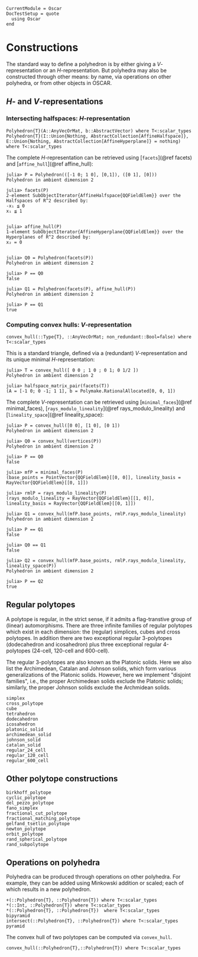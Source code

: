 ```@meta
CurrentModule = Oscar
DocTestSetup = quote
  using Oscar
end
```

# Constructions

The standard way to define a polyhedron is by either giving a
$V$-representation or an $H$-representation.  But polyhedra may also be
constructed through other means: by name, via operations on other polyhedra, or
from other objects in OSCAR.

## $H$- and $V$-representations

### Intersecting halfspaces: $H$-representation

```@docs
Polyhedron{T}(A::AnyVecOrMat, b::AbstractVector) where T<:scalar_types
Polyhedron{T}(I::Union{Nothing, AbstractCollection[AffineHalfspace]}, E::Union{Nothing, AbstractCollection[AffineHyperplane]} = nothing) where T<:scalar_types
```

The complete $H$-representation can be retrieved using [`facets`](@ref facets)
and [`affine_hull`](@ref affine_hull):
```jldoctest
julia> P = Polyhedron(([-1 0; 1 0], [0,1]), ([0 1], [0]))
Polyhedron in ambient dimension 2

julia> facets(P)
2-element SubObjectIterator{AffineHalfspace{QQFieldElem}} over the Halfspaces of R^2 described by:
-x₁ ≦ 0
x₁ ≦ 1


julia> affine_hull(P)
1-element SubObjectIterator{AffineHyperplane{QQFieldElem}} over the Hyperplanes of R^2 described by:
x₂ = 0


julia> Q0 = Polyhedron(facets(P))
Polyhedron in ambient dimension 2

julia> P == Q0
false

julia> Q1 = Polyhedron(facets(P), affine_hull(P))
Polyhedron in ambient dimension 2

julia> P == Q1
true
```

### Computing convex hulls: $V$-representation

```@docs
convex_hull(::Type{T}, ::AnyVecOrMat; non_redundant::Bool=false) where T<:scalar_types
```

This is a standard triangle, defined via a (redundant) $V$-representation  and
its unique minimal $H$-representation:

```jldoctest
julia> T = convex_hull([ 0 0 ; 1 0 ; 0 1; 0 1/2 ])
Polyhedron in ambient dimension 2

julia> halfspace_matrix_pair(facets(T))
(A = [-1 0; 0 -1; 1 1], b = Polymake.RationalAllocated[0, 0, 1])

```

The complete $V$-representation can be retrieved using [`minimal_faces`](@ref
minimal_faces), [`rays_modulo_lineality`](@ref rays_modulo_lineality) and [`lineality_space`](@ref lineality_space):

```jldoctest; filter = r"^polymake: +WARNING.*\n|^"
julia> P = convex_hull([0 0], [1 0], [0 1])
Polyhedron in ambient dimension 2

julia> Q0 = convex_hull(vertices(P))
Polyhedron in ambient dimension 2

julia> P == Q0
false

julia> mfP = minimal_faces(P)
(base_points = PointVector{QQFieldElem}[[0, 0]], lineality_basis = RayVector{QQFieldElem}[[0, 1]])

julia> rmlP = rays_modulo_lineality(P)
(rays_modulo_lineality = RayVector{QQFieldElem}[[1, 0]], lineality_basis = RayVector{QQFieldElem}[[0, 1]])

julia> Q1 = convex_hull(mfP.base_points, rmlP.rays_modulo_lineality)
Polyhedron in ambient dimension 2

julia> P == Q1
false

julia> Q0 == Q1
false

julia> Q2 = convex_hull(mfP.base_points, rmlP.rays_modulo_lineality, lineality_space(P))
Polyhedron in ambient dimension 2

julia> P == Q2
true
```

## Regular polytopes
A polytope is regular, in the strict sense, if it admits a flag-transtive group
of (linear) automorphisms. There are three infinite families of regular
polytopes which exist in each dimension: the (regular) simplices, cubes and
cross polytopes. In addition there are two exceptional regular 3-polytopes
(dodecahedron and icosahedron) plus three exceptional regular 4-polytopes
(24-cell, 120-cell and 600-cell).

The regular 3-polytopes are also known as the Platonic solids. Here we also
list the Archimedean, Catalan and Johnson solids, which form various
generalizations of the Platonic solids. However, here we implement "disjoint
families", i.e., the proper Archimedean solids exclude the Platonic solids;
similarly, the proper Johnson solids exclude the Archmidean solids.
```@docs
simplex
cross_polytope
cube
tetrahedron
dodecahedron
icosahedron
platonic_solid
archimedean_solid
johnson_solid
catalan_solid
regular_24_cell
regular_120_cell
regular_600_cell
```

## Other polytope constructions

```@docs
birkhoff_polytope
cyclic_polytope
del_pezzo_polytope
fano_simplex
fractional_cut_polytope
fractional_matching_polytope
gelfand_tsetlin_polytope
newton_polytope
orbit_polytope
rand_spherical_polytope
rand_subpolytope
```

## Operations on polyhedra
Polyhedra can be produced through operations on other polyhedra. For example,
they can be added using Minkowski addition or scaled; each of which results in
a new polyhedron.

```@docs
+(::Polyhedron{T}, ::Polyhedron{T}) where T<:scalar_types
*(::Int, ::Polyhedron{T}) where T<:scalar_types
*(::Polyhedron{T}, ::Polyhedron{T})  where T<:scalar_types
bipyramid
intersect(::Polyhedron{T}, ::Polyhedron{T}) where T<:scalar_types
pyramid
```

The convex hull of two polytopes can be computed via `convex_hull`.
```@docs
convex_hull(::Polyhedron{T},::Polyhedron{T}) where T<:scalar_types
```
